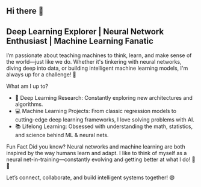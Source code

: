 ## Hi there 👋

## Deep Learning Explorer | Neural Network Enthusiast | Machine Learning Fanatic


I’m passionate about teaching machines to think, learn, and make sense of the world—just like we do. Whether it's tinkering with neural networks, diving deep into data, or building intelligent machine learning models, I'm always up for a challenge! 🚀


What am I up to?
- 🌟 Deep Learning Research: Constantly exploring new architectures and algorithms.
- 💻 Machine Learning Projects: From classic regression models to cutting-edge deep learning frameworks, I love solving problems with AI.
- 📚 Lifelong Learning: Obsessed with understanding the math, statistics, and science behind ML & neural nets.


Fun Fact
Did you know? Neural networks and machine learning are both inspired by the way humans learn and adapt. I like to think of myself as a neural net-in-training—constantly evolving and getting better at what I do! 🤖💡

Let’s connect, collaborate, and build intelligent systems together! 😄
